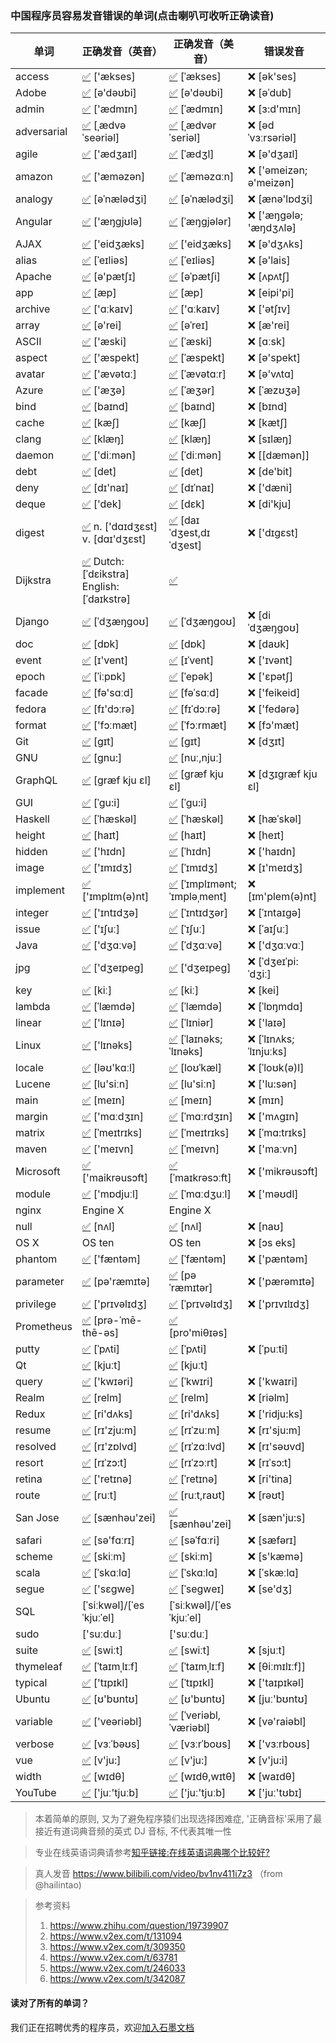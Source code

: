 ### 中国程序员容易发音错误的单词(点击喇叭可收听正确读音)

| 单词 | 正确发音（英音）| 正确发音（美音）| 错误发音 |
| ---- | -------------- | ------------ | ------------- | 
| access | [✅](http://dict.youdao.com/dictvoice?audio=access&type=1)  ['ækses] | [✅](http://dict.youdao.com/dictvoice?audio=access&type=2)  [ˈækses] |  ❌ [ək'ses] |
| Adobe | [✅](http://dict.youdao.com/dictvoice?audio=Adobe&type=1)  [ə'dəʊbi]| [✅](http://dict.youdao.com/dictvoice?audio=Adobe&type=2)  [ə'dəʊbi] |  ❌ [əˈdub] |
| admin | [✅](http://dict.youdao.com/dictvoice?audio=admin&type=1)  ['ædmɪn] | [✅](http://dict.youdao.com/dictvoice?audio=admin&type=2)  [ˈædmɪn] |  ❌ [ɜ:d'mɪn] |
| adversarial | [✅](http://dict.youdao.com/dictvoice?audio=adversarial&type=1)  [ˌædvəˈseəriəl] | [✅](http://dict.youdao.com/dictvoice?audio=adversarial&type=2)   [ˌædvərˈseriəl] |  ❌ [ədˈvɜːrsəriəl] |
| agile | [✅](http://dict.youdao.com/dictvoice?audio=agile&type=1)  ['ædʒaɪl] | [✅](http://dict.youdao.com/dictvoice?audio=agile&type=2)  [ˈædʒl] |  ❌ [ə'dʒaɪl] |
| amazon | [✅](http://dict.youdao.com/dictvoice?audio=amazon&type=1)  ['æməzən] | [✅](http://dict.youdao.com/dictvoice?audio=amazon&type=2)  [ˈæməzɑːn] |  ❌ ['əmeizən; ə'meizən] |
| analogy | [✅](http://dict.youdao.com/dictvoice?audio=analogy&type=1)  [əˈnælədʒi] | [✅](http://dict.youdao.com/dictvoice?audio=analogy&type=2)  [əˈnælədʒi] |  ❌ [ænə'lɒdʒi] |
| Angular | [✅](http://dict.youdao.com/dictvoice?audio=Angular&type=1)  ['æŋgjʊlə] | [✅](http://dict.youdao.com/dictvoice?audio=Angular&type=2)  [ˈæŋɡjələr] |  ❌ ['æŋɡələ; 'æŋdʒʌlə] |
| AJAX | [✅](http://dict.youdao.com/dictvoice?audio=AJAX&type=1)  ['eidʒæks] | [✅](http://dict.youdao.com/dictvoice?audio=AJAX&type=2)  ['eidʒæks] |  ❌ [ə'dʒʌks] |
| alias | [✅](http://dict.youdao.com/dictvoice?audio=alias&type=1)  [ˈeɪliəs]| [✅](http://dict.youdao.com/dictvoice?audio=alias&type=2)  [ˈeɪliəs] |  ❌ [ə'lais] |
| Apache | [✅](http://dict.youdao.com/dictvoice?audio=Apache&type=1)  [ə'pætʃɪ] | [✅](http://dict.youdao.com/dictvoice?audio=Apache&type=2)  [əˈpætʃi] |  ❌ [ʌpʌtʃ] |
| app | [✅](http://dict.youdao.com/dictvoice?audio=app&type=1)  [æp] | [✅](http://dict.youdao.com/dictvoice?audio=app&type=2)  [æp] |  ❌ [eipi'pi]|
| archive | [✅](http://dict.youdao.com/dictvoice?audio=archive&type=1)  ['ɑːkaɪv] | [✅](http://dict.youdao.com/dictvoice?audio=archive&type=2)  ['ɑːkaɪv] |  ❌ ['ətʃɪv] |
| array | [✅](http://dict.youdao.com/dictvoice?audio=array&type=1)  [ə'rei] | [✅](http://dict.youdao.com/dictvoice?audio=array&type=2)  [əˈreɪ] |  ❌ [æ'rei] |
| ASCII | [✅](http://dict.youdao.com/dictvoice?audio=ascii&type=1)  ['æski] | [✅](http://dict.youdao.com/dictvoice?audio=ascii&type=2)  [ˈæski] |  ❌ [ɑːsk] |
| aspect | [✅](http://dict.youdao.com/dictvoice?audio=aspect&type=1)  ['æspekt] | [✅](http://dict.youdao.com/dictvoice?audio=aspect&type=2)  [ˈæspekt] |  ❌ [ə'spekt] |
| avatar | [✅](http://dict.youdao.com/dictvoice?audio=avatar&type=1)  ['ævətɑː] | [✅](http://dict.youdao.com/dictvoice?audio=avatar&type=2)  [ˈævətɑːr] |  ❌ [ə'vʌtɑ] |
| Azure | [✅](http://dict.youdao.com/dictvoice?audio=azure&type=1)  ['æʒə] | [✅](http://dict.youdao.com/dictvoice?audio=azure&type=2)  [ˈæʒər] |  ❌ [ˈæzʊʒə] |
| bind | [✅](http://dict.youdao.com/dictvoice?audio=bind&type=1)  [baɪnd] | [✅](http://dict.youdao.com/dictvoice?audio=bind&type=2)  [baɪnd] |  ❌ [bɪnd] |
| cache | [✅](http://dict.youdao.com/dictvoice?audio=cache&type=1)  [kæʃ] | [✅](http://dict.youdao.com/dictvoice?audio=cache&type=2)  [kæʃ] |  ❌ [kætʃ] |
| clang | [✅](http://dict.youdao.com/dictvoice?audio=clang&type=1)  [klæŋ] | [✅](http://dict.youdao.com/dictvoice?audio=clang&type=2)  [klæŋ] |  ❌ [sɪlæŋ] |
| daemon | [✅](http://dict.youdao.com/dictvoice?audio=Daemon&type=1)  ['diːmən] | [✅](http://dict.youdao.com/dictvoice?audio=Daemon&type=2)  [ˈdiːmən] |  ❌ [[dæmən]] |
| debt | [✅](http://dict.youdao.com/dictvoice?audio=debt&type=1)  [det] | [✅](http://dict.youdao.com/dictvoice?audio=debt&type=2)  [det] |  ❌ [de'bit] |
| deny | [✅](http://dict.youdao.com/dictvoice?audio=deny&type=1)  [dɪ'naɪ] | [✅](http://dict.youdao.com/dictvoice?audio=deny&type=2)  [dɪˈnaɪ] |  ❌ ['dæni] |
| deque | [✅](http://dict.youdao.com/dictvoice?audio=deque&type=1)  ['dek] | [✅](http://dict.youdao.com/dictvoice?audio=deque&type=2)  [dɛk] |  ❌ [di'kju] |
| digest | [✅](http://dict.youdao.com/dictvoice?audio=digest&type=1)  n. ['dɑɪdʒɛst] v. [dɑɪ'dʒɛst] | [✅](http://dict.youdao.com/dictvoice?audio=digest&type=2)  [daɪˈdʒest,dɪˈdʒest] |  ❌ ['dɪgɛst] |
| Dijkstra | [✅](https://upload.wikimedia.org/wikipedia/commons/8/85/Dijkstra.ogg)  Dutch:[ˈdɛikstra] English:[ˈdaɪkstrə] | [✅](https://upload.wikimedia.org/wikipedia/commons/8/85/Dijkstra.ogg)    |   |
| Django | [✅](http://dict.youdao.com/dictvoice?audio=Django&type=1)  [ˈdʒæŋɡoʊ] | [✅](http://dict.youdao.com/dictvoice?audio=Django&type=2)  [ˈdʒæŋɡoʊ] |  ❌ [diˈdʒæŋɡoʊ] |
| doc | [✅](http://dict.youdao.com/dictvoice?audio=doc&type=1)  [dɒk]| [✅](http://dict.youdao.com/dictvoice?audio=doc&type=2)  [dɒk] |  ❌ [daʊk] |
| event | [✅](http://dict.youdao.com/dictvoice?audio=event&type=1)  [ɪ'vent]| [✅](http://dict.youdao.com/dictvoice?audio=event&type=2)  [ɪˈvent] |  ❌ ['ɪvənt] |
| epoch  | [✅](http://dict.youdao.com/dictvoice?audio=epoch&type=1)  [ˈiːpɒk]| [✅](http://dict.youdao.com/dictvoice?audio=epoch&type=2)  [ˈepək] |  ❌ ['ɛpətʃ] |
| facade | [✅](http://dict.youdao.com/dictvoice?audio=facade&type=1)  [fə'sɑːd]| [✅](http://dict.youdao.com/dictvoice?audio=facade&type=2)  [fəˈsɑːd] |  ❌ ['feikeid] |
| fedora | [✅](http://dict.youdao.com/dictvoice?audio=fedora&type=1)  [fɪ'dɔːrə]| [✅](http://dict.youdao.com/dictvoice?audio=fedora&type=2)  [fɪˈdɔːrə] |  ❌ ['fedərə] |
| format | [✅](http://dict.youdao.com/dictvoice?audio=format&type=1)  ['fɔːmæt]| [✅](http://dict.youdao.com/dictvoice?audio=format&type=2)  [ˈfɔːrmæt] |  ❌ [fɔ'mæt] |
| Git | [✅](http://dict.youdao.com/dictvoice?audio=git&type=1)  [ɡɪt] | [✅](http://dict.youdao.com/dictvoice?audio=git&type=2)  [ɡɪt] |  ❌ [dʒɪt] |
| GNU | [✅](https://upload.wikimedia.org/wikipedia/commons/2/24/En-gnu.ogg)  [gnu:] | [✅](https://upload.wikimedia.org/wikipedia/commons/2/24/En-gnu.ogg)  [nuː,njuː] |  |
| GraphQL | [✅](http://dict.youdao.com/dictvoice?audio=GraphQL&type=1)  [græf kju ɛl] | [✅](http://dict.youdao.com/dictvoice?audio=GraphQL&type=2)  [græf kju ɛl] |  ❌ [dʒɪgræf kju ɛl] |
| GUI | [✅](http://dict.youdao.com/dictvoice?audio={GUI}&type=1)  [ˈɡu:i] | [✅](http://dict.youdao.com/dictvoice?audio={GUI}&type=2)  [ˈɡu:i] |  |
| Haskell | [✅](http://dict.youdao.com/dictvoice?audio=haskell&type=1)  [ˈhæskəl] | [✅](http://dict.youdao.com/dictvoice?audio=haskell&type=2)  [ˈhæskəl] |  ❌ [hæˈskəl] |
| height | [✅](http://dict.youdao.com/dictvoice?audio=height&type=1)  [haɪt] | [✅](http://dict.youdao.com/dictvoice?audio=height&type=2)  [haɪt] |  ❌ [heɪt] |
| hidden | [✅](http://dict.youdao.com/dictvoice?audio=hidden&type=1)  ['hɪdn] | [✅](http://dict.youdao.com/dictvoice?audio=hidden&type=2)  [ˈhɪdn] |  ❌ ['haɪdn] |
| image | [✅](http://dict.youdao.com/dictvoice?audio=image&type=1)  ['ɪmɪdʒ] | [✅](http://dict.youdao.com/dictvoice?audio=image&type=2)  [ˈɪmɪdʒ] |  ❌ [ɪ'meɪdʒ] |
| implement | [✅](http://dict.youdao.com/dictvoice?audio=implement&type=1)  ['ɪmplɪm(ə)nt] | [✅](http://dict.youdao.com/dictvoice?audio=implement&type=2)  [ˈɪmplɪmənt; ˈɪmpləˌment]|  ❌ [ɪm'plem(ə)nt] |
| integer | [✅](http://dict.youdao.com/dictvoice?audio=integer&type=1)  ['ɪntɪdʒə] | [✅](http://dict.youdao.com/dictvoice?audio=integer&type=2)  [ˈɪntɪdʒər] |  ❌ [ˈɪntaɪgə] |
| issue | [✅](http://dict.youdao.com/dictvoice?audio=issue&type=1)  ['ɪʃuː] | [✅](http://dict.youdao.com/dictvoice?audio=issue&type=2)  [ˈɪʃuː] |  ❌ [ˈaɪʃuː] |
| Java | [✅](http://dict.youdao.com/dictvoice?audio=java&type=1)  ['dʒɑːvə] | [✅](http://dict.youdao.com/dictvoice?audio=java&type=2)  [ˈdʒɑːvə] |  ❌ ['dʒɑːvɑː] |
| jpg| [✅](http://dict.youdao.com/dictvoice?audio=JPEG&type=1)  ['dʒeɪpeɡ] | [✅](http://dict.youdao.com/dictvoice?audio=JPEG&type=2)  ['dʒeɪpeɡ] |  ❌ [ˈdʒeɪˈpi:ˈdʒiː] |
| key | [✅](http://dict.youdao.com/dictvoice?audio=key&type=1)   [kiː] | [✅](http://dict.youdao.com/dictvoice?audio=key&type=2)  [kiː] |  ❌ [kei] |
| lambda | [✅](http://dict.youdao.com/dictvoice?audio=lambda&type=1)  [ˈlæmdə] | [✅](http://dict.youdao.com/dictvoice?audio=lambda&type=2)  [ˈlæmdə] |  ❌ [ˈlɒŋmdɑ] |
| linear | [✅](http://dict.youdao.com/dictvoice?audio=linear&type=1)  ['lɪnɪə] | [✅](http://dict.youdao.com/dictvoice?audio=linear&type=2)  [ˈlɪniər] |  ❌ ['laɪə] |
| Linux | [✅](http://dict.youdao.com/dictvoice?audio=linux&type=1)  ['lɪnəks] | [✅](http://dict.youdao.com/dictvoice?audio=linux&type=2)  [ˈlaɪnəks; ˈlɪnəks] |  ❌ [ˈlɪnʌks; ˈlɪnjuːks] |
| locale | [✅](http://dict.youdao.com/dictvoice?audio=locale&type=1)  [ləʊ'kɑːl] | [✅](http://dict.youdao.com/dictvoice?audio=locale&type=2)  [loʊˈkæl] |  ❌ [ˈloʊk(ə)l] |
| Lucene | [✅](http://dict.youdao.com/dictvoice?audio=lucene&type=1)  [lu'siːn] | [✅](http://dict.youdao.com/dictvoice?audio=lucene&type=2)  [lu'siːn] |  ❌ ['lu:sən] |
| main | [✅](http://dict.youdao.com/dictvoice?audio=main&type=1)  [meɪn] | [✅](http://dict.youdao.com/dictvoice?audio=main&type=2)  [meɪn] |  ❌ [mɪn] |
| margin | [✅](http://dict.youdao.com/dictvoice?audio=margin&type=1)  ['mɑːdʒɪn] | [✅](http://dict.youdao.com/dictvoice?audio=margin&type=2)  [ˈmɑːrdʒɪn] |  ❌ ['mʌgɪn] |
| matrix | [✅](http://dict.youdao.com/dictvoice?audio=matrix&type=1)  [ˈmeɪtrɪks] | [✅](http://dict.youdao.com/dictvoice?audio=matrix&type=2)  [ˈmeɪtrɪks] |  ❌ [ˈmɑ:trɪks] |
| maven | [✅](http://dict.youdao.com/dictvoice?audio=maven&type=1)  ['meɪvn] | [✅](http://dict.youdao.com/dictvoice?audio=maven&type=2)  [ˈmeɪvn] |  ❌ ['maːvn] |
| Microsoft | [✅](http://dict.youdao.com/dictvoice?audio=Microsoft&type=1)  ['maikrəusɔft] | [✅](http://dict.youdao.com/dictvoice?audio=Microsoft&type=2)  [ˈmaɪkrəsɔːft] |  ❌ ['mikrəusɔft] |
| module | [✅](http://dict.youdao.com/dictvoice?audio=module&type=1)  ['mɒdjuːl] | [✅](http://dict.youdao.com/dictvoice?audio=module&type=2)  [ˈmɑːdʒuːl] |  ❌ ['məʊdl] |
| nginx |      Engine X |    Engine X  |  |
| null | [✅](http://dict.youdao.com/dictvoice?audio=null&type=1)  [nʌl] | [✅](http://dict.youdao.com/dictvoice?audio=null&type=2)  [nʌl] |  ❌ [naʊ] |
| OS X |    OS ten |    OS ten |  ❌ [ɔs eks] |
| phantom | [✅](http://dict.youdao.com/dictvoice?audio=phantom&type=1)  ['fæntəm] | [✅](http://dict.youdao.com/dictvoice?audio=phantom&type=2)  [ˈfæntəm] |  ❌ ['pæntəm] |
| parameter | [✅](http://dict.youdao.com/dictvoice?audio=parameter&type=1)  [pə'ræmɪtə] | [✅](http://dict.youdao.com/dictvoice?audio=parameter&type=2)  [pəˈræmɪtər] |  ❌ ['pærəmɪtə] |
| privilege | [✅](http://dict.youdao.com/dictvoice?audio=privilege&type=1)  ['prɪvəlɪdʒ] | [✅](http://dict.youdao.com/dictvoice?audio=privilege&type=2)  [ˈprɪvəlɪdʒ] |  ❌ ['prɪvɪlɪdʒ] |
| Prometheus | [✅](http://dict.youdao.com/dictvoice?audio=prometheus&type=1)  [prə-ˈmē-thē-əs] | [✅](http://dict.youdao.com/dictvoice?audio=prometheus&type=2)  [pro'miθɪəs] |   |
| putty | [✅](http://dict.youdao.com/dictvoice?audio=putty&type=1)  [ˈpʌti] | [✅](http://dict.youdao.com/dictvoice?audio=putty&type=2)  [ˈpʌti] |  ❌ [ˈpuːti] |
| Qt | [✅](http://dict.youdao.com/dictvoice?audio=cute&type=1)  [kjuːt] | [✅](http://dict.youdao.com/dictvoice?audio=cute&type=2)  [kjuːt] |  |
| query | [✅](http://dict.youdao.com/dictvoice?audio=query&type=1)  ['kwɪəri] | [✅](http://dict.youdao.com/dictvoice?audio=query&type=2)  [ˈkwɪri] |  ❌ ['kwaɪri] |
| Realm | [✅](http://dict.youdao.com/dictvoice?audio=realm&type=1)  [relm] | [✅](http://dict.youdao.com/dictvoice?audio=realm&type=2)  [relm] |  ❌ [riəlm] |
| Redux | [✅](http://dict.youdao.com/dictvoice?audio=redux&type=1)  [ri'dʌks] | [✅](http://dict.youdao.com/dictvoice?audio=redux&type=2)  [ri'dʌks] |  ❌ ['ridju:ks] |
| resume | [✅](http://dict.youdao.com/dictvoice?audio=resume&type=1)   [rɪ'zju:m] | [✅](http://dict.youdao.com/dictvoice?audio=resume&type=2)  [rɪˈzuːm] |  ❌  [rɪ'sju:m] |
| resolved | [✅](http://dict.youdao.com/dictvoice?audio=resolved&type=1)  [rɪ'zɒlvd] | [✅](http://dict.youdao.com/dictvoice?audio=resolved&type=2)  [rɪˈzɑːlvd] |  ❌ [rɪ'səʊvd] |
| resort | [✅](http://dict.youdao.com/dictvoice?audio=resort&type=1)  [rɪˈzɔ:t] | [✅](http://dict.youdao.com/dictvoice?audio=resort&type=2)  [rɪˈzɔːrt] |  ❌ [rɪˈsɔ:t] |
| retina | [✅](http://dict.youdao.com/dictvoice?audio=retina&type=1)  ['retɪnə] | [✅](http://dict.youdao.com/dictvoice?audio=retina&type=2)  [ˈretɪnə] |  ❌ [ri'tina] |
| route | [✅](http://dict.youdao.com/dictvoice?audio=route&type=1)  [ruːt] | [✅](http://dict.youdao.com/dictvoice?audio=route&type=2)  [ruːt,raʊt] |  ❌ [rəʊt] |
| San Jose | [✅](http://dict.youdao.com/dictvoice?audio=san%20jose&type=1)  [sænhəu'zei] | [✅](http://dict.youdao.com/dictvoice?audio=san%20jose&type=2)  [sænhəu'zei] |  ❌ [sæn'ju:s] |
| safari | [✅](http://dict.youdao.com/dictvoice?audio=safari&type=1)  [sə'fɑːrɪ] | [✅](http://dict.youdao.com/dictvoice?audio=safari&type=2)  [səˈfɑːri] |  ❌ [sæfərɪ] |
| scheme | [✅](http://dict.youdao.com/dictvoice?audio=scheme&type=1)  [skiːm] | [✅](http://dict.youdao.com/dictvoice?audio=scheme&type=2)  [skiːm] |  ❌ [s'kæmə] |
| scala | [✅](http://dict.youdao.com/dictvoice?audio=scala&type=1)  [ˈskɑːlɑ] | [✅](http://dict.youdao.com/dictvoice?audio=scala&type=2)  [ˈskɑːlɑ]  |  ❌ [ˈskæːlɑ] |
| segue | [✅](http://dict.youdao.com/dictvoice?audio=segue&type=1)  ['sɛɡwe] | [✅](http://dict.youdao.com/dictvoice?audio=segue&type=2)  [ˈseɡweɪ] |  ❌ [se'dʒ] |
| SQL |    [ˈsiːkwəl]/[ˈesˈkjuːˈel] |  [ˈsiːkwəl]/[ˈesˈkjuːˈel] |  |
| sudo |    ['suːduː] |  ['suːduː] |  |
| suite | [✅](http://dict.youdao.com/dictvoice?audio=suite&type=1)  [swiːt] | [✅](http://dict.youdao.com/dictvoice?audio=suite&type=2)  [swiːt] |  ❌ [sjuːt] |
| thymeleaf | [✅](http://dict.youdao.com/dictvoice?audio=thymeleaf&type=1)  [ˈtaɪmˌlɪːf] | [✅](http://dict.youdao.com/dictvoice?audio=thymeleaf&type=2)  [ˈtaɪmˌlɪːf] |  ❌ [θiːmɪlɪːf]] |
| typical | [✅](http://dict.youdao.com/dictvoice?audio=typical&type=1)  ['tɪpɪkl] | [✅](http://dict.youdao.com/dictvoice?audio=typical&type=2)  [ˈtɪpɪkl] |  ❌ ['taɪpɪkəl] |
| Ubuntu | [✅](http://upload.wikimedia.org/wikipedia/commons/b/b5/En-Ubuntu_pronunciation.oga)  [ʊ'bʊntʊ] | [✅](http://upload.wikimedia.org/wikipedia/commons/b/b5/En-Ubuntu_pronunciation.oga)  [ʊ'bʊntʊ] |  ❌ [juː'bʊntʊ] |
| variable | [✅](http://dict.youdao.com/dictvoice?audio=variable&type=1)  ['veəriəbl] | [✅](http://dict.youdao.com/dictvoice?audio=variable&type=2)  [ˈveriəbl,ˈværiəbl] | ❌ [və'raiəbl] |
| verbose | [✅](http://dict.youdao.com/dictvoice?audio=verbose&type=1)  [vɜːˈbəʊs] | [✅](http://dict.youdao.com/dictvoice?audio=verbose&type=2)  [vɜːrˈboʊs] |  ❌ ['vɜːrboʊs]
| vue | [✅](http://dict.youdao.com/dictvoice?audio=vue&type=1)  [v'ju:] | [✅](http://dict.youdao.com/dictvoice?audio=vue&type=2)  [v'ju:] |  ❌ [v'ju:i] |
| width | [✅](http://dict.youdao.com/dictvoice?audio=width&type=1)  [wɪdθ] | [✅](http://dict.youdao.com/dictvoice?audio=width&type=2)  [wɪdθ,wɪtθ] |  ❌ [waɪdθ] |
| YouTube | [✅](http://dict.youdao.com/dictvoice?audio=youtube&type=1)  ['juː'tjuːb] | [✅](http://dict.youdao.com/dictvoice?audio=youtube&type=2)  ['juː'tjuːb] |  ❌ ['juː'tʊbɪ] |

> 本着简单的原则, 又为了避免程序猿们出现选择困难症, '正确音标'采用了最接近有道词典音频的英式 DJ 音标, 不代表其唯一性

> 专业在线英语词典请参考[知乎链接:在线英语词典哪个比较好?](https://www.zhihu.com/question/19707759)

> 真人发音 https://www.bilibili.com/video/bv1nv411i7z3 （from @hailintao)


> 参考资料
>
> 1. https://www.zhihu.com/question/19739907
> 2. https://www.v2ex.com/t/131094
> 3. https://www.v2ex.com/t/309350
> 4. https://www.v2ex.com/t/63781
> 5. https://www.v2ex.com/t/246033
> 6. https://www.v2ex.com/t/342087


#### 读对了所有的单词？
我们正在招聘优秀的程序员，欢迎[加入石墨文档](https://shimo.im/doc/G3ckHEVF3f4qANHk)
